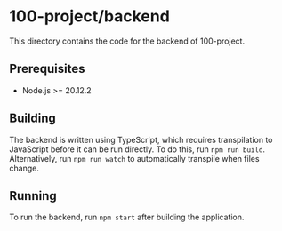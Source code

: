 # 100-project/backend

This directory contains the code for the backend of 100-project.

## Prerequisites

- Node.js >= 20.12.2

## Building

The backend is written using TypeScript, which requires transpilation to JavaScript before it can
be run directly. To do this, run `npm run build`. Alternatively, run
`npm run watch` to automatically transpile when files change.

## Running

To run the backend, run `npm start` after building the application.
